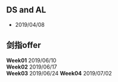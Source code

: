 ## DS and AL

 - 2019/04/08


## 剑指offer

**Week01** 2019/06/10  
**Week02** 2019/06/17  
**Week03** 2019/06/24
**Week04** 2019/07/02

